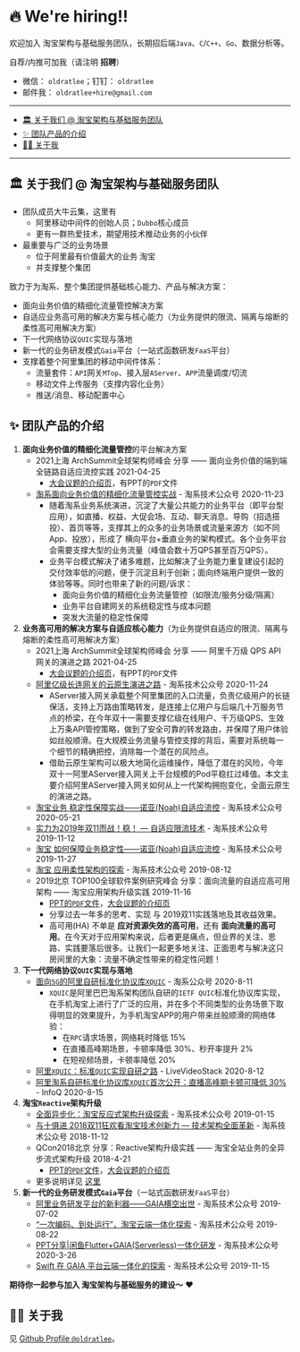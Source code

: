 # 🔥 We're hiring‼️

欢迎加入 淘宝架构与基础服务团队，长期招后端`Java`、`C`/`C++`、`Go`、数据分析等。

自荐/内推可加我（请注明 **招聘**）

- 微信： `oldratlee`；钉钉： `oldratlee`
- 邮件我： `oldratlee+hire@gmail.com`

--------------------

<!-- START doctoc generated TOC please keep comment here to allow auto update -->
<!-- DON'T EDIT THIS SECTION, INSTEAD RE-RUN doctoc TO UPDATE -->


- [🏛 关于我们 @ 淘宝架构与基础服务团队](#%F0%9F%8F%9B-%E5%85%B3%E4%BA%8E%E6%88%91%E4%BB%AC--%E6%B7%98%E5%AE%9D%E6%9E%B6%E6%9E%84%E4%B8%8E%E5%9F%BA%E7%A1%80%E6%9C%8D%E5%8A%A1%E5%9B%A2%E9%98%9F)
- [✨ 团队产品的介绍](#-%E5%9B%A2%E9%98%9F%E4%BA%A7%E5%93%81%E7%9A%84%E4%BB%8B%E7%BB%8D)
- [👨‍🚒 关于我](#%E2%80%8D-%E5%85%B3%E4%BA%8E%E6%88%91)

<!-- END doctoc generated TOC please keep comment here to allow auto update -->

--------------------

## 🏛 关于我们 @ 淘宝架构与基础服务团队

- 团队成员大牛云集，这里有
    - 阿里移动中间件的创始人员；`Dubbo`核心成员
    - 更有一群热爱技术，期望用技术推动业务的小伙伴
- 最重要与广泛的业务场景
    - 位于阿里最有价值最大的业务 淘宝
    - 并支撑整个集团

致力于为淘系、整个集团提供基础核心能力、产品与解决方案：

- 面向业务价值的精细化流量管控解决方案
- 自适应业务高可用的解决方案与核心能力（为业务提供的限流、隔离与熔断的柔性高可用解决方案）
- 下一代网络协议`QUIC`实现与落地
- 新一代的业务研发模式`Gaia`平台（一站式函数研发`FaaS`平台）
- 支撑着整个阿里集团的移动中间件体系：
    - 流量套件：`API`网关`MTop`、接入层`AServer`、`APP`流量调度/切流
    - 移动文件上传服务（支撑内容化业务）
    - 推送/消息、移动配置中心

## ✨ 团队产品的介绍

1. **面向业务价值的精细化流量管控**的平台解决方案
    - 2021上海 ArchSummit全球架构师峰会 分享 —— 面向业务价值的端到端全链路自适应流控实践 2021-04-25
        - [大会议题的介绍页](https://archsummit.infoq.cn/2021/shanghai/presentation/3321)，有PPT的`PDF`文件
    - [淘系面向业务价值的精细化流量管控实战](https://mp.weixin.qq.com/s/P3R2E44mjTrj7HnMAh-TyQ) - 淘系技术公众号 2020-11-23
        - 随着淘系业务系统演进，沉淀了大量公共能力的业务平台（即平台型应用），如直播、权益、大促会场、互动、聊天消息、导购（招选搭投）、首页等等，支撑其上的众多的业务场景或流量来源方（如不同App、投放），形成了 横向平台+垂直业务的架构模式。各个业务平台会需要支撑大型的业务流量（峰值会数十万QPS甚至百万QPS）。
        - 业务平台模式解决了诸多难题，比如解决了业务能力重复建设引起的交付效率低的问题，便于沉淀且利于创新；面向终端用户提供一致的体验等等。同时也带来了新的问题/诉求：
            - 面向业务价值的精细化业务流量管控（如限流/服务分级/隔离）
            - 业务平台自建网关的系统稳定性与成本问题
            - 突发大流量的稳定性保障
1. **业务高可用的解决方案与自适应核心能力**（为业务提供自适应的限流、隔离与熔断的柔性高可用解决方案）
    - 2021上海 ArchSummit全球架构师峰会 分享 —— 阿里千万级 QPS API 网关的演进之路 2021-04-25
        - [大会议题的介绍页](https://archsummit.infoq.cn/2021/shanghai/presentation/3344)，有PPT的`PDF`文件
    - [阿里亿级长连网关的云原生演进之路](https://mp.weixin.qq.com/s/hTUaswESTBMbeqyIZQlBSw) - 淘系技术公众号 2020-11-24
        - AServer接入网关承载整个阿里集团的入口流量，负责亿级用户的长链保活，支持上万路由策略转发，是连接上亿用户与后端几十万服务节点的桥梁，在今年双十一需要支撑亿级在线用户、千万级QPS、生效上万条API管控策略，做到了安全可靠的转发路由，并保障了用户体验如丝般顺滑。在大规模业务流量与管控支撑的背后，需要对系统每一个细节的精确把控，消除每一个潜在的风险点。
        - 借助云原生架构可以极大地简化运维操作，降低了潜在的风险，今年双十一阿里AServer接入网关上千台规模的Pod平稳扛过峰值。本文主要介绍阿里AServer接入网关如何从上一代架构拥抱变化，全面云原生的演进之路。
    - [淘宝业务 稳定性保障实战——诺亚(Noah)自适应流控](https://mp.weixin.qq.com/s/eHtc5qKmIbi3hsb0jqr5TQ) - 淘系技术公众号 2020-05-21
    - [实力为2019年双11而战！稳！ — 自适应限流技术](https://mp.weixin.qq.com/s/q3kSWp5DTgo6i6vp3p9MuQ) - 淘系技术公众号 2019-11-12
    - [淘宝 如何保障业务稳定性——诺亚(Noah)自适应流控](https://mp.weixin.qq.com/s/ePWqUiZcEy52mUHb4WbcSA) - 淘系技术公众号 2019-11-27
    - [淘宝 应用柔性架构的探索](https://mp.weixin.qq.com/s/uW8gNGCI-oj4NitU9dHZjQ) - 淘系技术公众号 2019-08-12
    - 2019北京 TOP100全球软件案例研究峰会 分享：面向流量的自适应高可用架构 —— 淘宝应用架构升级实践 2019-11-16
        - [PPT的`PDF`文件](https://github.com/oldratlee/reactive-practice-at-taobao/blob/master/%E9%9D%A2%E5%90%91%E6%B5%81%E9%87%8F%E7%9A%84%E8%87%AA%E9%80%82%E5%BA%94%E9%AB%98%E5%8F%AF%E7%94%A8%E6%9E%B6%E6%9E%84-%E6%B7%98%E5%AE%9D%E5%BA%94%E7%94%A8%E6%9E%B6%E6%9E%84%E5%8D%87%E7%BA%A7%E5%AE%9E%E8%B7%B5-%E6%9D%8E%E9%BC%8E-20191116-Top100.pdf)，[大会议题的介绍页](https://www.top100summit.com/detail?id=14331)
        - 分享过去一年多的思考、实现 与 2019双11实践落地及其收益效果。
        - 高可用(HA) 不单是 **应对资源失效的高可用**，还有 **面向流量的高可用**。在今天对于应用架构来说，后者更是痛点，但业界的关注、思路、实践要落后很多。让我们一起更多地关注、正面思考与解决这只房间里的大象：流量不确定性带来的稳定性问题！
1. **下一代网络协议`QUIC`实现与落地**
    - [面向`5G`的阿里自研标准化协议库`XQUIC`](https://mp.weixin.qq.com/s/CbdlTq1xb2N1WSnmGfmEQQ) - 淘系公众号 2020-8-11
      - `XQUIC`是阿里巴巴淘系架构团队自研的`IETF QUIC`标准化协议库实现，在手机淘宝上进行了广泛的应用，并在多个不同类型的业务场景下取得明显的效果提升，为手机淘宝APP的用户带来丝般顺滑的网络体验：
        - 在`RPC`请求场景，网络耗时降低 15%
        - 在直播高峰期场景，卡顿率降低 30%、秒开率提升 2%
        - 在短视频场景，卡顿率降低 20%
    - [阿里`XQUIC`：标准`QUIC`实现自研之路](https://mp.weixin.qq.com/s/pBv_DnG05YWl4ZYRHThaTw) - LiveVideoStack 2020-8-12
    - [阿里淘系自研标准化协议库`XQUIC`首次公开：直播高峰期卡顿可降低 30%](https://mp.weixin.qq.com/s/-nOEzOwGcckptjkxozw1mw) - InfoQ 2020-8-15
1. **淘宝`Reactive`架构升级**
    - [全面异步化：淘宝反应式架构升级探索](https://mp.weixin.qq.com/s/MLqBhgUCkEX1ARPmZPHChQ) - 淘系技术公众号 2019-01-15
    - [与十俱进 2018双11狂欢看淘宝技术创新力 — 技术架构全面革新](https://mp.weixin.qq.com/s/Ks-p67BoddNQB74yMz7YpQ) - 淘系技术公众号 2018-11-12
    - QCon2018北京 分享：Reactive架构升级实践 —— 淘宝全站业务的全异步流式架构升级 2018-4-21
        - [PPT的`PDF`文件](https://github.com/oldratlee/reactive-practice-at-taobao/blob/master/Reactive%E6%9E%B6%E6%9E%84%E5%8D%87%E7%BA%A7%E5%AE%9E%E8%B7%B5-%E6%9D%8E%E9%BC%8E-20180421-QCon%E5%8C%97%E4%BA%AC.pdf)，[大会议题的介绍页](https://2018.qconbeijing.com/presentation/462)
    - 更多说明详见 [这里](https://github.com/oldratlee/reactive-practice-at-taobao)
1. **新一代的业务研发模式`Gaia`平台**（一站式函数研发`FaaS`平台）
    - [阿里业务研发平台的新利器——GAIA横空出世](https://mp.weixin.qq.com/s/mD0URwb3tV1MZ14GYJ1zrQ) - 淘系技术公众号 2019-07-02
    - [“一次编码、到处运行”，淘宝云端一体化探索](https://mp.weixin.qq.com/s/NSWhgJ132qbaCudIsJt7xw) - 淘系技术公众号 2019-08-22
    - [PPT分享|闲鱼Flutter+GAIA(Serverless)一体化研发](https://mp.weixin.qq.com/s/RjlMp22mlZRnPGoFvMhsgQ) - 淘系技术公众号 2020-3-26
    - [Swift 在 GAIA 平台云端一体化的探索](https://mp.weixin.qq.com/s/7B2FDBZ_vnvswiYWjLih4Q) - 淘系技术公众号 2019-11-15

**期待你一起参与加入 淘宝架构与基础服务的建设～** ♥️

## 👨‍🚒 关于我

见 [Github Profile `@oldratlee`](https://github.com/oldratlee)。
